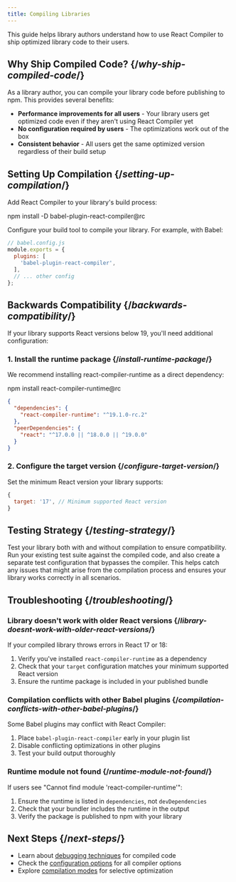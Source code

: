 ```yaml
---
title: Compiling Libraries
---
```


<Intro>
This guide helps library authors understand how to use React Compiler to ship optimized library code to their users.
</Intro>

<InlineToc />

## Why Ship Compiled Code? {/*why-ship-compiled-code*/}

As a library author, you can compile your library code before publishing to npm. This provides several benefits:

- **Performance improvements for all users** - Your library users get optimized code even if they aren't using React Compiler yet
- **No configuration required by users** - The optimizations work out of the box
- **Consistent behavior** - All users get the same optimized version regardless of their build setup

## Setting Up Compilation {/*setting-up-compilation*/}

Add React Compiler to your library's build process:

<TerminalBlock>
npm install -D babel-plugin-react-compiler@rc
</TerminalBlock>

Configure your build tool to compile your library. For example, with Babel:

```js
// babel.config.js
module.exports = {
  plugins: [
    'babel-plugin-react-compiler',
  ],
  // ... other config
};
```

## Backwards Compatibility {/*backwards-compatibility*/}

If your library supports React versions below 19, you'll need additional configuration:

### 1. Install the runtime package {/*install-runtime-package*/}

We recommend installing react-compiler-runtime as a direct dependency:

<TerminalBlock>
npm install react-compiler-runtime@rc
</TerminalBlock>

```json
{
  "dependencies": {
    "react-compiler-runtime": "^19.1.0-rc.2"
  },
  "peerDependencies": {
    "react": "^17.0.0 || ^18.0.0 || ^19.0.0"
  }
}
```

### 2. Configure the target version {/*configure-target-version*/}

Set the minimum React version your library supports:

```js
{
  target: '17', // Minimum supported React version
}
```

## Testing Strategy {/*testing-strategy*/}

Test your library both with and without compilation to ensure compatibility. Run your existing test suite against the compiled code, and also create a separate test configuration that bypasses the compiler. This helps catch any issues that might arise from the compilation process and ensures your library works correctly in all scenarios.

## Troubleshooting {/*troubleshooting*/}

### Library doesn't work with older React versions {/*library-doesnt-work-with-older-react-versions*/}

If your compiled library throws errors in React 17 or 18:

1. Verify you've installed `react-compiler-runtime` as a dependency
2. Check that your `target` configuration matches your minimum supported React version
3. Ensure the runtime package is included in your published bundle

### Compilation conflicts with other Babel plugins {/*compilation-conflicts-with-other-babel-plugins*/}

Some Babel plugins may conflict with React Compiler:

1. Place `babel-plugin-react-compiler` early in your plugin list
2. Disable conflicting optimizations in other plugins
3. Test your build output thoroughly

### Runtime module not found {/*runtime-module-not-found*/}

If users see "Cannot find module 'react-compiler-runtime'":

1. Ensure the runtime is listed in `dependencies`, not `devDependencies`
2. Check that your bundler includes the runtime in the output
3. Verify the package is published to npm with your library

## Next Steps {/*next-steps*/}

- Learn about [debugging techniques](/learn/react-compiler/debugging) for compiled code
- Check the [configuration options](/reference/react-compiler/configuration) for all compiler options
- Explore [compilation modes](/reference/react-compiler/compilationMode) for selective optimization